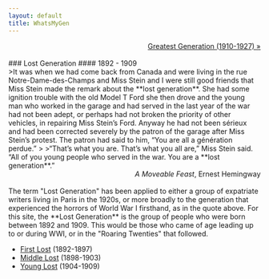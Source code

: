```yaml
---
layout: default
title: WhatsMyGen
---
```

<div style="text-align: right"> <a href="/mike-gen/generations/greatest.html" class="next">Greatest Generation (1910-1927) &raquo;</a></div>
<br>
### Lost Generation 
#### 1892 - 1909
<br>
>It was when we had come back from Canada and were living in the rue Notre-Dame-des-Champs and Miss Stein and I were still good friends that Miss Stein made the remark about the **lost generation**. She had some ignition trouble with the old Model T Ford she then drove and the young man who worked in the garage and had served in the last year of the war had not been adept, or perhaps had not broken the priority of other vehicles, in repairing Miss Stein’s Ford. Anyway he had not been sérieux and had been corrected severely by the patron of the garage after Miss Stein’s protest. The patron had said to him, “You are all a génération perdue.”
>
>“That’s what you are. That’s what you all are,” Miss Stein said. “All of you young people who served in the war. You are a **lost generation**.”

<div style="text-align: right"> <em>A Moveable Feast</em>, Ernest Hemingway </div>
<br>  
The term "Lost Generation" has been applied to either a group of expatriate writers living in Paris in the 1920s, or more broadly to the generation that experienced the horrors of World War I firsthand, as in the quote above. For this site, the **Lost Generation** is the group of people who were born between 1892 and 1909. This would be those who came of age leading up to or during WWI, or in the "Roaring Twenties" that followed. 

- [First Lost](/mike-gen/generations/lost-first.html) (1892-1897)
- [Middle Lost](/mike-gen/generations/lost-middle.html) (1898-1903)
- [Young Lost](/mike-gen/generations/lost-young.html) (1904-1909)
